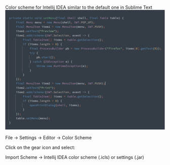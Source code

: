 Color scheme for Intellij IDEA similar to the default one in Sublime Text
![alt "Mariana Color Scheme for Intellij"](mariana-color-scheme-for-intellij.png "Mariana Color Scheme for Intellij")

File -> Settings -> Editor -> Color Scheme

Click on the gear icon and select:

Import Scheme -> Intellij IDEA color scheme (.icls) or settings (.jar)

